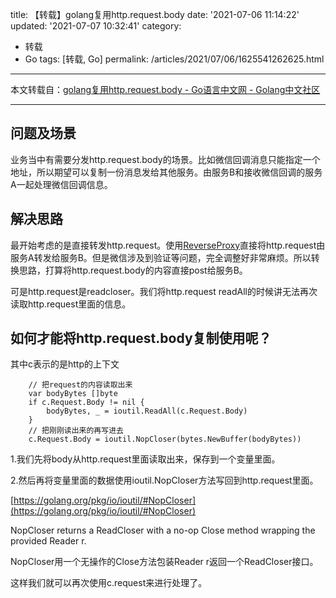 title: 【转载】golang复用http.request.body
date: '2021-07-06 11:14:22'
updated: '2021-07-07 10:32:41'
category:
 - 转载
 - Go
tags: [转载, Go]
permalink: /articles/2021/07/06/1625541262625.html
---
本文转载自：[golang复用http.request.body - Go语言中文网 - Golang中文社区](https://studygolang.com/articles/15641)

---

## 问题及场景

业务当中有需要分发http.request.body的场景。比如微信回调消息只能指定一个地址，所以期望可以复制一份消息发给其他服务。由服务B和接收微信回调的服务A一起处理微信回调信息。


<!-- more -->


## 解决思路

最开始考虑的是直接转发http.request。使用[ReverseProxy](https://studygolang.com/static/pkgdoc/pkg/net_http_httputil.htm#ReverseProxy)直接将http.request由服务A转发给服务B。但是微信涉及到验证等问题，完全调整好非常麻烦。所以转换思路，打算将http.request.body的内容直接post给服务B。

可是http.request是readcloser。我们将http.request readAll的时候讲无法再次读取http.request里面的信息。

## 如何才能将http.request.body复制使用呢？

其中c表示的是http的上下文

```
    // 把request的内容读取出来
    var bodyBytes []byte
    if c.Request.Body != nil {
        bodyBytes, _ = ioutil.ReadAll(c.Request.Body)
    }
    // 把刚刚读出来的再写进去
    c.Request.Body = ioutil.NopCloser(bytes.NewBuffer(bodyBytes))
```

1.我们先将body从http.request里面读取出来，保存到一个变量里面。

2.然后再将变量里面的数据使用ioutil.NopCloser方法写回到http.request里面。

[https://golang.org/pkg/io/ioutil/#NopCloser](https://golang.org/pkg/io/ioutil/#NopCloser)

NopCloser returns a ReadCloser with a no-op Close method wrapping the provided Reader r.

NopCloser用一个无操作的Close方法包装Reader r返回一个ReadCloser接口。

这样我们就可以再次使用c.request来进行处理了。
